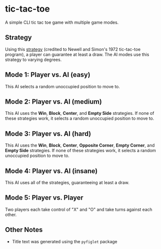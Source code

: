 # tic-tac-toe
A simple CLI tic tac toe game with multiple game modes.

## Strategy
Using this <a href="https://en.wikipedia.org/wiki/Tic-tac-toe#Strategy">strategy</a> (credited to Newell and Simon's 1972 tic-tac-toe program), a player can guarantee at least a draw. The AI modes use this strategy to varying degrees.

## Mode 1: Player vs. AI (easy)
This AI selects a random unoccupied position to move to.

## Mode 2: Player vs. AI (medium)
This AI uses the **Win**, **Block**, **Center**, and **Empty Side** strategies. If none of these strategies work, it selects a random unoccupied position to move to.

## Mode 3: Player vs. AI (hard)
This AI uses the **Win**, **Block**, **Center**, **Opposite Corner**, **Empty Corner**, and **Empty Side** strategies. If none of these strategies work, it selects a random unoccupied position to move to.

## Mode 4: Player vs. AI (insane)
This AI uses all of the strategies, guaranteeing at least a draw.

## Mode 5: Player vs. Player
Two players each take control of "X" and "O" and take turns against each other.

## Other Notes
* Title text was generated using the `pyfiglet` package